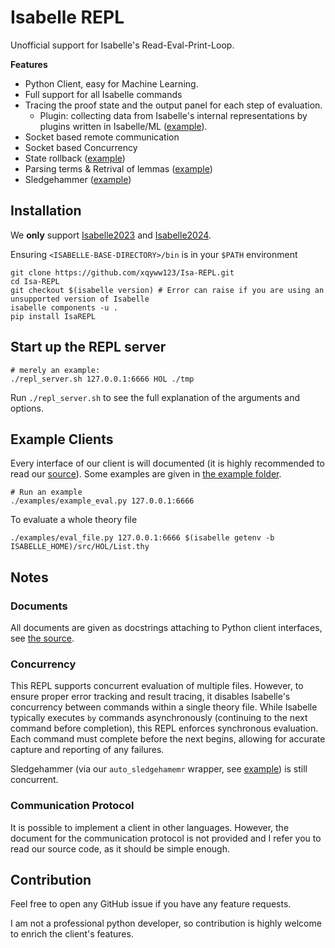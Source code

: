 Isabelle REPL
====

Unofficial support for Isabelle's Read-Eval-Print-Loop.

**Features**
- Python Client, easy for Machine Learning.
- Full support for all Isabelle commands
- Tracing the proof state and the output panel for each step of evaluation.
	- Plugin: collecting data from Isabelle's internal representations by plugins written in Isabelle/ML ([example](./examples/example_plugin.py)).
- Socket based remote communication
- Socket based Concurrency
- State rollback ([example](./examples/example_rollback.py))
- Parsing terms & Retrival of lemmas ([example](./examples/example_parse.py))
- Sledgehammer ([example](./examples/example_sledgehammer.py))

## Installation

We **only** support [Isabelle2023](https://isabelle.in.tum.de/website-Isabelle2023/index.html) and [Isabelle2024](https://isabelle.in.tum.de/website-Isabelle2024/index.html).

Ensuring `<ISABELLE-BASE-DIRECTORY>/bin` is in your `$PATH` environment
```
git clone https://github.com/xqyww123/Isa-REPL.git
cd Isa-REPL
git checkout $(isabelle version) # Error can raise if you are using an unsupported version of Isabelle
isabelle components -u .
pip install IsaREPL
```
## Start up the REPL server

```
# merely an example:
./repl_server.sh 127.0.0.1:6666 HOL ./tmp
```

Run `./repl_server.sh` to see the full explanation of the arguments and options.

## Example Clients

Every interface of our client is will documented (it is highly recommended to read our [source](./IsaREPL/IsaREPL.py)). Some examples are given in [the example folder](./examples).
```
# Run an example
./examples/example_eval.py 127.0.0.1:6666
```

To evaluate a whole theory file
```
./examples/eval_file.py 127.0.0.1:6666 $(isabelle getenv -b ISABELLE_HOME)/src/HOL/List.thy
```
## Notes

### Documents

All documents are given as docstrings attaching to Python client interfaces, see [the source](./IsaREPL/IsaREPL.py).
### Concurrency

This REPL supports concurrent evaluation of multiple files. However, to ensure proper error tracking and result tracing, it disables Isabelle's concurrency between commands within a single theory file. While Isabelle typically executes `by` commands asynchronously (continuing to the next command before completion), this REPL enforces synchronous evaluation. Each command must complete before the next begins, allowing for accurate capture and reporting of any failures.

Sledgehammer (via our `auto_sledgehamemr` wrapper, see [example](./examples/example_sledgehammer.py)) is still concurrent.
### Communication Protocol

It is possible to implement a client in other languages. However, the document for the communication protocol is not provided and I refer you to read our source code, as it should be simple enough.
## Contribution

Feel free to open any GitHub issue if you have any feature requests.

I am not a professional python developer, so contribution is highly welcome to enrich the client's features.
